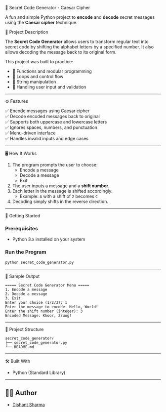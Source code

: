 🔐 Secret Code Generator - Caesar Cipher

A fun and simple Python project to **encode** and **decode** secret messages using the **Caesar cipher** technique.

📌 Project Description

The **Secret Code Generator** allows users to transform regular text into secret code by shifting the alphabet letters by a specified number. It also allows decoding the message back to its original form.

This project was built to practice:

- 🧠 Functions and modular programming
- 🔁 Loops and control flow
- 🔡 String manipulation
- 💬 Handling user input and validation

---

⚙️ Features

✅ Encode messages using Caesar cipher  
✅ Decode encoded messages back to original  
✅ Supports both uppercase and lowercase letters  
✅ Ignores spaces, numbers, and punctuation  
✅ Menu-driven interface  
✅ Handles invalid inputs and edge cases

---

🖥️ How It Works

1. The program prompts the user to choose:
   - Encode a message
   - Decode a message
   - Exit
2. The user inputs a message and a **shift number**.
3. Each letter in the message is shifted accordingly:
   - Example: `A` with a shift of `2` becomes `C`
4. Decoding simply shifts in the reverse direction.

---

🚀 Getting Started

### Prerequisites

- Python 3.x installed on your system

### Run the Program

```bash
python secret_code_generator.py
````

---

📸 Sample Output

```text
===== Secret Code Generator Menu =====
1. Encode a message
2. Decode a message
3. Exit
Enter your choice (1/2/3): 1
Enter the message to encode: Hello, World!
Enter the shift number (integer): 3
Encoded Message: Khoor, Zruog!
```

---

📂 Project Structure

```
secret_code_generator/
├── secret_code_generator.py
└── README.md
```

---

🛠️ Built With

* Python (Standard Library)

---

## 👨‍💻 Author

* [Dishant Sharma](https://github.com/dishantsharma123)

